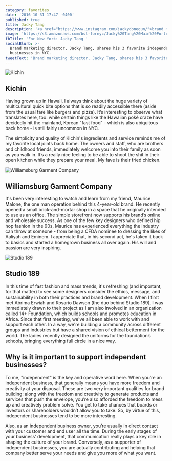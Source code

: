 ```yaml
---
category: favorites
date: '2016-10-31 17:47 -0400'
published: true
title: Jacky Tang
description: '<a href="https://www.instagram.com/jackydonegun/">brand marketing director</a>'
image: 'https://s3.amazonaws.com/bst-fornyc/Jacky%20Tang%20Main%20Portrait.jpg'
fbTitle: 'For New York: Jacky Tang '
socialBlurb: >-
  Brand marketing director, Jacky Tang, shares his 3 favorite independent
  businesses in NYC.  
tweetText: 'Brand marketing director, Jacky Tang, shares his 3 favorite businesses in NYC'
---
```

![Kichin](https://s3.amazonaws.com/bst-fornyc/Jacky%20Tang%20Kichin.jpg)
## Kichin
Having grown up in Hawaii, I always think about the huge variety of multicultural quick bite options that is so readily accessible there (aside from the usual fare like burgers and pizza). It’s interesting to observe what translates here, too: while certain things like the Hawaiian poké craze have decidedly hit the mainland, Korean "fast food" - which is also ubiquitous back home - is still fairly uncommon in NYC. 

The simplicity and quality of Kichin's ingredients and service reminds me of my favorite local joints back home. The owners and staff, who are brothers and childhood friends, immediately welcome you into their family as soon as you walk in. It’s a really nice feeling to be able to shoot the shit in their open kitchen while they prepare your meal. My fave is their fried chicken. 

![Williamsburg Garment Company](https://s3.amazonaws.com/bst-fornyc/Jacky%20Tang%20WIlliamsburg%20Garment%20Company.jpg)
## Williamsburg Garment Company 
It's been very interesting to watch and learn from my friend, Maurice Malone, the one man operation behind this 4-year-old brand. He recently opened a small brick-and-mortar shop in a space that he originally intended to use as an office. The simple storefront now supports his brand’s online and wholesale success. As one of the few key designers who defined hip hop fashion in the 90s, Maurice has experienced everything the industry can throw at someone - from being a CFDA nominee to dressing the likes of Aaliyah and Eminem. I appreciate that, in his second act, he's taken it back to basics and started a homegrown business all over again. His will and passion are very inspiring. 

![Studio 189](https://s3.amazonaws.com/bst-fornyc/Jacky%20Tang%20Studio.jpg)
## Studio 189 
In this time of fast fashion and mass trends, it's refreshing (and important, for that matter) to see some designers consider the ethics, message, and sustainability in both their practices and brand development. When I first met Abrima Erwiah and Rosario Dawson (the duo behind Studio 189), I was immediately drawn to their project as I am also involved in an organization called 14+ Foundation, which builds schools and promotes education in Africa. Since that first meeting, we've all been able to work with and support each other. In a way, we're building a community across different groups and industries but have a shared vision of ethical betterment for the world. The ladies recently designed the uniforms for the foundation’s schools, bringing everything full circle in a nice way. 

## Why is it important to support independent businesses?
To me, "independent" is the key and operative word here. When you're an independent business, that generally means you have more freedom and creativity at your disposal. These are two very important qualities for brand building: along with the freedom and creativity to generate products and services that push the envelope, you’re also afforded the freedom to mess up and creatively problem solve. You get to take chances that boards or investors or shareholders wouldn’t allow you to take. So, by virtue of this, independent businesses tend to be more interesting. 

Also, as an independent business owner, you’re usually in direct contact with your customer and end user all the time. During the early stages of your business’ development, that communication really plays a key role in shaping the culture of your brand. Conversely, as a supporter of independent businesses, you are actually contributing and helping that company better serve your needs and give you more of what you want.

